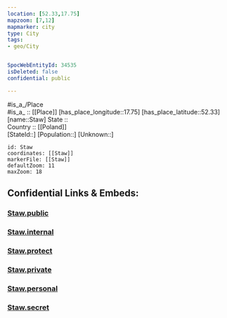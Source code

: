 ```yaml
---
location: [52.33,17.75] 
mapzoom: [7,12] 
mapmarker: city 
type: City
tags:
- geo/City


SpocWebEntityId: 34535
isDeleted: false
confidential: public

---
```

#is_a_/Place  
#is_a_ :: [[Place]] 
[has_place_longitude::17.75] 
[has_place_latitude::52.33] 
[name::Staw] 
State ::  
Country :: [[Poland]]  
[StateId::] 
[Population::] 
[Unknown::] 


```leaflet
id: Staw
coordinates: [[Staw]] 
markerFile: [[Staw]] 
defaultZoom: 11 
maxZoom: 18
```


## Confidential Links & Embeds: 

### [Staw.public](/_public/\Earth\Continent\Europe\Europe~East\Poland\Provinces~Poland\Greater_Poland\CityStaw.public.md) 

### [Staw.internal](/_internal/\Earth\Continent\Europe\Europe~East\Poland\Provinces~Poland\Greater_Poland\CityStaw.internal.md) 

### [Staw.protect](/_protect/\Earth\Continent\Europe\Europe~East\Poland\Provinces~Poland\Greater_Poland\CityStaw.protect.md) 

### [Staw.private](/_private/\Earth\Continent\Europe\Europe~East\Poland\Provinces~Poland\Greater_Poland\CityStaw.private.md) 

### [Staw.personal](/_personal/\Earth\Continent\Europe\Europe~East\Poland\Provinces~Poland\Greater_Poland\CityStaw.personal.md) 

### [Staw.secret](/_secret/\Earth\Continent\Europe\Europe~East\Poland\Provinces~Poland\Greater_Poland\CityStaw.secret.md)

